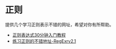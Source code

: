 # 正则

提供几个学习正则表示不错的网址，希望对你有所帮助。

* [正则表达式30分钟入门教程](https://deerchao.net/tutorials/regex/regex-1.htm)
* [练习正则的不错地址-RegExrv2.1](http://www.regexr.com/)
